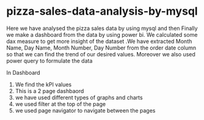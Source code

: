# pizza-sales-data-analysis-by-mysql


Here we have analysed the pizza sales data by using mysql  and then
 Finally we make a dashboard from the data by using power  bi. We calculated some dax measure to get more insight of the dataset .We have extracted Month Name, Day Name, Month Number, Day Number
 from the order date column so that we can find the trend of our desired values. Moreover we also used power query to formulate the data 

In Dashboard
1. We find the kPI values
2. This is a 2 page dashbaord
3. we have used different types of graphs and charts
4. we used filter at the top of the page
5. we used page navigator to navigate between the pages
